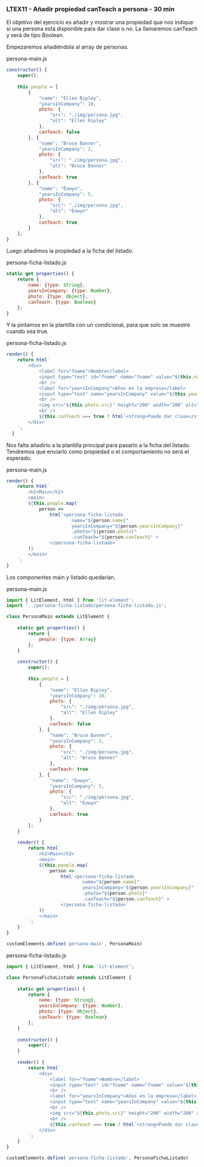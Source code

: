 ### LTEX11 - Añadir propiedad canTeach a persona - 30 min

El objetivo del ejercicio es añadir y mostrar una propiedad que nos indique 
	si una persona está disponible para dar clase o no. La llamaremos 
	canTeach y será de tipo Boolean. 

Empezaremos añadiéndola al array de personas.

persona-main.js

```javascript
constructor() {
	super();
		
	this.people = [
		{
			"name": "Ellen Ripley",
			"yearsInCompany": 10,
			photo: {
				"src": "./img/persona.jpg",
				"alt": "Ellen Ripley"
			},
			canTeach: false
		}, {
			"name": "Bruce Banner",		
			"yearsInCompany": 2,
			photo: {
				"src": "./img/persona.jpg",
				"alt": "Bruce Banner"
			},
			canTeach: true
		}, {
			"name": "Éowyn",
			"yearsInCompany": 5,
			photo: {
				"src": "./img/persona.jpg",
				"alt": "Éowyn"
			},
			canTeach: true
		}
	];							
}
```

Luego añadimos la propiedad a la ficha del listado.

persona-ficha-listado.js

```javascript
static get properties() {
	return {
		name: {type: String},
		yearsInCompany: {type: Number},
		photo: {type: Object},
		canTeach: {type: Boolean}
	};
}
```

Y la pintamos en la plantilla con un condicional, 
	para que solo se muestre cuando sea true.

persona-ficha-listado.js

```javascript
render() {
    return html`
		<div>
			<label for="fname">Nombre</label>			
			<input type="text" id="fname" name="fname" value="${this.name}"/>
			<br />
			<label for="yearsInCompany">Años en la empresa</label>
			<input type="text" name="yearsInCompany" value="${this.yearsInCompany}"></input>
			<br />
			<img src="${this.photo.src}" height="200" width="200" alt="${this.photo.alt}">
			<br />
			${this.canTeach === true ? html`<strong>Puede dar clase</strong>` : ""}
		</div>
	`;
  }    
```

Nos falta añadirlo a la plantilla principal para pasarlo a la ficha del listado.
	Tendremos que enviarlo como propiedad o el comportamiento no será el esperado.

persona-main.js

```javascript
render() {	
	return html`	
		<h2>Main</h2>
		<main>			
		${this.people.map(
			person => 
				html`<persona-ficha-listado 
						name="${person.name}" 
						yearsInCompany="${person.yearsInCompany}" 
						.photo="${person.photo}"
						.canTeach="${person.canTeach}" >
				</persona-ficha-listado>`
		)}
		</main>
	`;
}    
```


Los componentes main y listado quedarían.

persona-main.js

```javascript
import { LitElement, html } from 'lit-element';
import '../persona-ficha-listado/persona-ficha-listado.js';

class PersonaMain extends LitElement {
	
	static get properties() {
		return {			
			people: {type: Array}
		};
	}			
	
	constructor() {
		super();
				
		this.people = [
			{
				"name": "Ellen Ripley",
				"yearsInCompany": 10,
				photo: {
					"src": "./img/persona.jpg",
					"alt": "Ellen Ripley"
				},
				canTeach: false				
			}, {
				"name": "Bruce Banner",		
				"yearsInCompany": 2,
				photo: {
					"src": "./img/persona.jpg",
					"alt": "Bruce Banner"
				},
				canTeach: true
			}, {
				"name": "Éowyn",
				"yearsInCompany": 5,
				photo: {
					"src": "./img/persona.jpg",
					"alt": "Éowyn"
				},
				canTeach: true
			}
		];							
	}
	
	render() {	
		return html`
			<h2>Main</h2>
			<main>			
			${this.people.map(
				person => 
					html`<persona-ficha-listado 
							name="${person.name}" 
							yearsInCompany="${person.yearsInCompany}" 
							.photo="${person.photo}"
							.canTeach="${person.canTeach}" >
					</persona-ficha-listado>`
			)}
			</main>
		`;
	}    
}

customElements.define('persona-main', PersonaMain)
```

persona-ficha-listado.js

```javascript
import { LitElement, html } from 'lit-element';

class PersonaFichaListado extends LitElement {
	
	static get properties() {
		return {
			name: {type: String},
			yearsInCompany: {type: Number},
			photo: {type: Object},
			canTeach: {type: Boolean}
		};
	}
	
	constructor() {
		super();			
	}
	
	render() {
		return html`
			<div>
				<label for="fname">Nombre</label>			
				<input type="text" id="fname" name="fname" value="${this.name}"/>
				<br />
				<label for="yearsInCompany">Años en la empresa</label>
				<input type="text" name="yearsInCompany" value="${this.yearsInCompany}"></input>
				<br />
				<img src="${this.photo.src}" height="200" width="200" alt="${this.photo.alt}">
				<br />
				${this.canTeach === true ? html`<strong>Puede dar clase</strong>` : ""}
			</div>
		`;
	} 
}

customElements.define('persona-ficha-listado', PersonaFichaListado)
```
